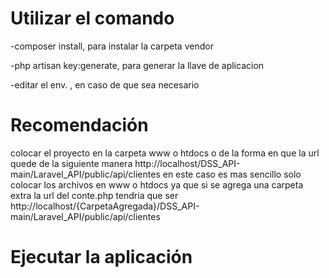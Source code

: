 # Utilizar el comando 
-composer install, para instalar la carpeta vendor

-php artisan key:generate, para generar la llave de aplicacion

-editar el env. , en caso de que sea necesario

# Recomendación 
colocar el proyecto en la carpeta www o htdocs o de la forma en que la url quede de la siguiente manera http://localhost/DSS_API-main/Laravel_API/public/api/clientes
en este caso es mas sencillo solo colocar los archivos en www o htdocs ya que si se agrega una carpeta extra la url del conte.php tendria que ser http://localhost/{CarpetaAgregada}/DSS_API-main/Laravel_API/public/api/clientes

# Ejecutar la aplicación

